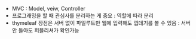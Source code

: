 - MVC : Model, veiw, Controller
- 프로그래밍을 할 때 관심사를 분리하는 게 중요 : 역할에 따라 분리
- thymeleaf 장점은 서버 없이 파일루트만 웹에 입력해도 껍데기를 볼 수 있음 : 서버 안 돌아도 퍼블리셔가 확인가능

